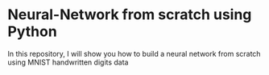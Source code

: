 # Neural-Network from scratch using Python
In this repository, I will show you how to build a neural network from scratch using MNIST handwritten digits data



